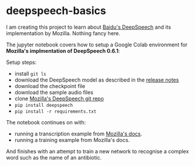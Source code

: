 # deepspeech-basics
I am creating this project to learn about [Baidu's DeepSpeech](https://arxiv.org/abs/1412.5567) and its implementation by Mozilla.
Nothing fancy here.

The jupyter notebook covers how to setup a Google Colab environment for **Mozilla's implmentation of DeepSpeech 0.6.1**:

Setup steps:
  * install `git ls`
  * download the DeepSpeech model as described in the [release notes](https://github.com/mozilla/DeepSpeech/releases/tag/v0.6.1)
  * download the checkpoint file
  * download the sample audio files
  * clone [Mozilla's DeepSpeech git repo](https://github.com/mozilla/DeepSpeech)
  * `pip install deepspeech`
  * `pip install -r requirements.txt`
  
The notebook continues on with: 
  * running a transcription example from [Mozilla's docs](https://deepspeech.readthedocs.io/en/v0.6.1/).
  * running a training example from Mozilla's docs.
  
And finishes with an attempt to train a new network to recognise a complex word such as the name of an antibiotic.
